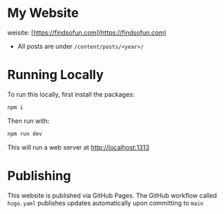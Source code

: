 # My Website

weisite: [https://findsofun.com](https://findsofun.com)

- All posts are under `/content/posts/<year>/`


# Running Locally

To run this locally, first install the packages:
```bash
npm i
```

Then run with:
```bash
npm run dev
```

This will run a web server at [http://localhost:1313](http://localhost:1313)


# Publishing

This website is published via GitHub Pages. The GitHub workflow called `hugo.yaml` publishes updates automatically upon committing to `main`
